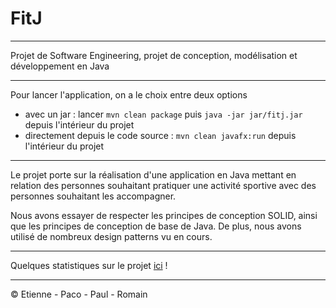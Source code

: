 # FitJ

---

Projet de Software Engineering, projet de conception, modélisation et développement en Java

---

Pour lancer l'application, on a le choix entre deux options
- avec un jar : lancer `mvn clean package` puis `java -jar jar/fitj.jar` depuis l'intérieur du projet
- directement depuis le code source : `mvn clean javafx:run` depuis l'intérieur du projet

---

Le projet porte sur la réalisation d'une application en Java mettant en relation des personnes souhaitant pratiquer une activité sportive avec des personnes souhaitant les accompagner.

Nous avons essayer de respecter les principes de conception SOLID, ainsi que les principes de conception de base de Java. De plus, nous avons utilisé de nombreux design patterns vu en cours.

---

Quelques statistiques sur le projet [ici](LineCounter.md) !

---

© Etienne - Paco - Paul - Romain
